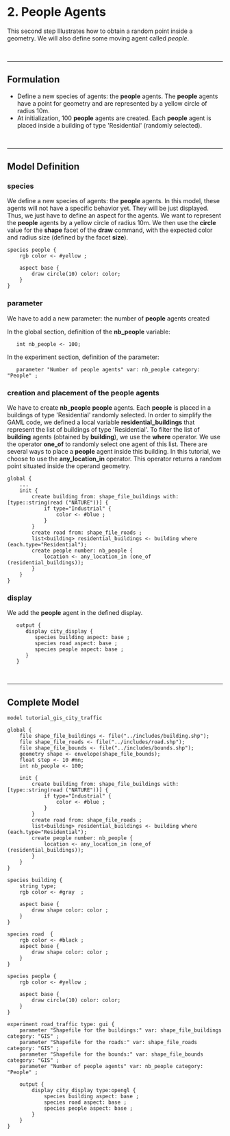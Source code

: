 # 2. People Agents
This second step Illustrates how to obtain a random point inside a geometry. We will also define some moving agent called _people_.


<br />

---


## Formulation
  * Define a new species of agents: the **people** agents. The **people** agents have a point for geometry and are represented by a yellow circle of radius 10m.
  * At initialization, 100 **people** agents are created. Each **people** agent is placed inside a building of type 'Residential' (randomly selected).

<br />

---

## Model Definition

### species
We define a new species of agents: the **people** agents. In this model, these agents will not have a specific behavior yet. They will be just displayed. Thus, we just have to define an aspect for the agents. We want to represent the **people** agents by a yellow circle of radius 10m. We then use the **circle** value for the **shape** facet of the **draw** command, with the expected color and radius size (defined by the facet **size**).

```
species people {
	rgb color <- #yellow ;
	
	aspect base {
		draw circle(10) color: color;
	}
}
```


### parameter
We have to add a new parameter: the number of **people** agents created

In the global section, definition of the **nb\_people** variable:
```
   int nb_people <- 100;
```

In the experiment section, definition of the parameter:
```
   parameter "Number of people agents" var: nb_people category: "People" ;
```

### creation and placement of the people agents

We have to create **nb\_people** **people** agents. Each **people** is placed in a buildings of type 'Residential' randomly selected. In order to simplify the GAML code, we defined a local variable **residential\_buildings** that represent the list of buildings of type 'Residential'. To filter the list of **building** agents (obtained by **building**), we use the **where** operator. We use the operator **one\_of** to randomly select one agent of this list. There are several ways to place a **people** agent inside this building. In this tutorial, we choose to use the **any\_location\_in** operator. This operator returns a random point situated inside the operand geometry.

```
global {
	...
	init {
		create building from: shape_file_buildings with: [type::string(read ("NATURE"))] {
			if type="Industrial" {
				color <- #blue ;
			}
		}
		create road from: shape_file_roads ;
		list<building> residential_buildings <- building where (each.type="Residential");
		create people number: nb_people {
			location <- any_location_in (one_of (residential_buildings));
		}
	}
}
```

### display
We add the **people** agent in the defined display.

```
   output {
      display city_display {
         species building aspect: base ;
         species road aspect: base ;
         species people aspect: base ;
      }
   }
```
<br />

---

## Complete Model

```
model tutorial_gis_city_traffic

global {
	file shape_file_buildings <- file("../includes/building.shp");
	file shape_file_roads <- file("../includes/road.shp");
	file shape_file_bounds <- file("../includes/bounds.shp");
	geometry shape <- envelope(shape_file_bounds);
	float step <- 10 #mn;
	int nb_people <- 100;
	
	init {
		create building from: shape_file_buildings with: [type::string(read ("NATURE"))] {
			if type="Industrial" {
				color <- #blue ;
			}
		}
		create road from: shape_file_roads ;
		list<building> residential_buildings <- building where (each.type="Residential");
		create people number: nb_people {
			location <- any_location_in (one_of (residential_buildings));
		}
	}
}

species building {
	string type; 
	rgb color <- #gray  ;
	
	aspect base {
		draw shape color: color ;
	}
}

species road  {
	rgb color <- #black ;
	aspect base {
		draw shape color: color ;
	}
}

species people {
	rgb color <- #yellow ;
	
	aspect base {
		draw circle(10) color: color;
	}
}

experiment road_traffic type: gui {
	parameter "Shapefile for the buildings:" var: shape_file_buildings category: "GIS" ;
	parameter "Shapefile for the roads:" var: shape_file_roads category: "GIS" ;
	parameter "Shapefile for the bounds:" var: shape_file_bounds category: "GIS" ;
	parameter "Number of people agents" var: nb_people category: "People" ;
	
	output {
		display city_display type:opengl {
			species building aspect: base ;
			species road aspect: base ;
			species people aspect: base ;
		}
	}
}
```